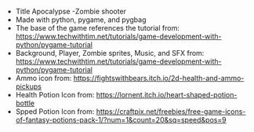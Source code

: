- Title Apocalypse -Zombie shooter
- Made with python, pygame, and pygbag
- The base of the game references the tutorial from: https://www.techwithtim.net/tutorials/game-development-with-python/pygame-tutorial
- Background, Player, Zombie sprites, Music, and SFX from: https://www.techwithtim.net/tutorials/game-development-with-python/pygame-tutorial
- Ammo icon from: https://fightswithbears.itch.io/2d-health-and-ammo-pickups
- Health Potion Icon from: https://lornent.itch.io/heart-shaped-potion-bottle
- Spped Potion Icon from: https://craftpix.net/freebies/free-game-icons-of-fantasy-potions-pack-1/?num=1&count=20&sq=speed&pos=9
